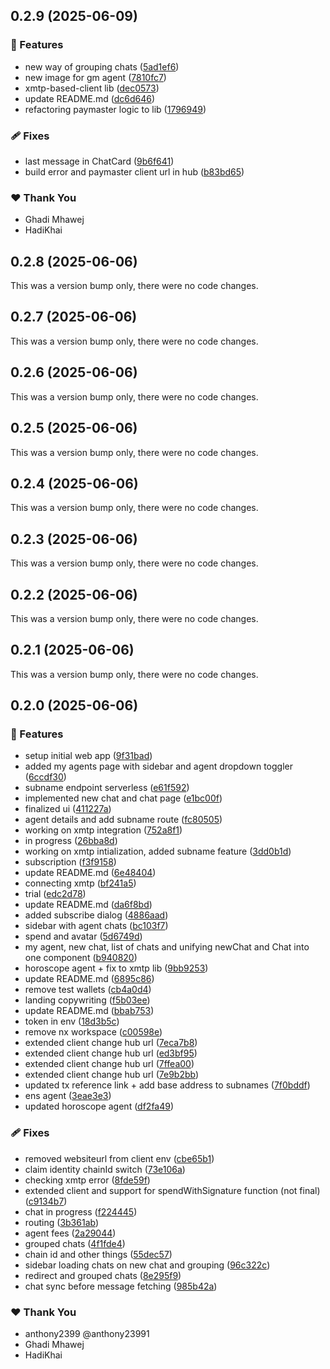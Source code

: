 ## 0.2.9 (2025-06-09)

### 🚀 Features

- new way of grouping chats ([5ad1ef6](https://github.com/JustaName-id/monetized-xmtp-agents/commit/5ad1ef6))
- new image for gm agent ([7810fc7](https://github.com/JustaName-id/monetized-xmtp-agents/commit/7810fc7))
- xmtp-based-client lib ([dec0573](https://github.com/JustaName-id/monetized-xmtp-agents/commit/dec0573))
- update README.md ([dc6d646](https://github.com/JustaName-id/monetized-xmtp-agents/commit/dc6d646))
- refactoring paymaster logic to lib ([1796949](https://github.com/JustaName-id/monetized-xmtp-agents/commit/1796949))

### 🩹 Fixes

- last message in ChatCard ([9b6f641](https://github.com/JustaName-id/monetized-xmtp-agents/commit/9b6f641))
- build error and paymaster client url in hub ([b83bd65](https://github.com/JustaName-id/monetized-xmtp-agents/commit/b83bd65))

### ❤️ Thank You

- Ghadi Mhawej
- HadiKhai

## 0.2.8 (2025-06-06)

This was a version bump only, there were no code changes.

## 0.2.7 (2025-06-06)

This was a version bump only, there were no code changes.

## 0.2.6 (2025-06-06)

This was a version bump only, there were no code changes.

## 0.2.5 (2025-06-06)

This was a version bump only, there were no code changes.

## 0.2.4 (2025-06-06)

This was a version bump only, there were no code changes.

## 0.2.3 (2025-06-06)

This was a version bump only, there were no code changes.

## 0.2.2 (2025-06-06)

This was a version bump only, there were no code changes.

## 0.2.1 (2025-06-06)

This was a version bump only, there were no code changes.

## 0.2.0 (2025-06-06)

### 🚀 Features

- setup initial web app ([9f31bad](https://github.com/JustaName-id/monetized-xmtp-agents/commit/9f31bad))
- added my agents page with sidebar and agent dropdown toggler ([6ccdf30](https://github.com/JustaName-id/monetized-xmtp-agents/commit/6ccdf30))
- subname endpoint serverless ([e61f592](https://github.com/JustaName-id/monetized-xmtp-agents/commit/e61f592))
- implemented new chat and chat page ([e1bc00f](https://github.com/JustaName-id/monetized-xmtp-agents/commit/e1bc00f))
- finalized ui ([411227a](https://github.com/JustaName-id/monetized-xmtp-agents/commit/411227a))
- agent details and add subname route ([fc80505](https://github.com/JustaName-id/monetized-xmtp-agents/commit/fc80505))
- working on xmtp integration ([752a8f1](https://github.com/JustaName-id/monetized-xmtp-agents/commit/752a8f1))
- in progress ([26bba8d](https://github.com/JustaName-id/monetized-xmtp-agents/commit/26bba8d))
- working on xmtp intialization, added subname feature ([3dd0b1d](https://github.com/JustaName-id/monetized-xmtp-agents/commit/3dd0b1d))
- subscription ([f3f9158](https://github.com/JustaName-id/monetized-xmtp-agents/commit/f3f9158))
- update README.md ([6e48404](https://github.com/JustaName-id/monetized-xmtp-agents/commit/6e48404))
- connecting xmtp ([bf241a5](https://github.com/JustaName-id/monetized-xmtp-agents/commit/bf241a5))
- trial ([edc2d78](https://github.com/JustaName-id/monetized-xmtp-agents/commit/edc2d78))
- update README.md ([da6f8bd](https://github.com/JustaName-id/monetized-xmtp-agents/commit/da6f8bd))
- added subscribe dialog ([4886aad](https://github.com/JustaName-id/monetized-xmtp-agents/commit/4886aad))
- sidebar with agent chats ([bc103f7](https://github.com/JustaName-id/monetized-xmtp-agents/commit/bc103f7))
- spend and avatar ([5d6749d](https://github.com/JustaName-id/monetized-xmtp-agents/commit/5d6749d))
- my agent, new chat, list of chats and unifying newChat and Chat into one component ([b940820](https://github.com/JustaName-id/monetized-xmtp-agents/commit/b940820))
- horoscope agent + fix to xmtp lib ([9bb9253](https://github.com/JustaName-id/monetized-xmtp-agents/commit/9bb9253))
- update README.md ([6895c86](https://github.com/JustaName-id/monetized-xmtp-agents/commit/6895c86))
- remove test wallets ([cb4a0d4](https://github.com/JustaName-id/monetized-xmtp-agents/commit/cb4a0d4))
- landing copywriting ([f5b03ee](https://github.com/JustaName-id/monetized-xmtp-agents/commit/f5b03ee))
- update README.md ([bbab753](https://github.com/JustaName-id/monetized-xmtp-agents/commit/bbab753))
- token in env ([18d3b5c](https://github.com/JustaName-id/monetized-xmtp-agents/commit/18d3b5c))
- remove nx workspace ([c00598e](https://github.com/JustaName-id/monetized-xmtp-agents/commit/c00598e))
- extended client change hub url ([7eca7b8](https://github.com/JustaName-id/monetized-xmtp-agents/commit/7eca7b8))
- extended client change hub url ([ed3bf95](https://github.com/JustaName-id/monetized-xmtp-agents/commit/ed3bf95))
- extended client change hub url ([7ffea00](https://github.com/JustaName-id/monetized-xmtp-agents/commit/7ffea00))
- extended client change hub url ([7e9b2bb](https://github.com/JustaName-id/monetized-xmtp-agents/commit/7e9b2bb))
- updated tx reference link + add base address to subnames ([7f0bddf](https://github.com/JustaName-id/monetized-xmtp-agents/commit/7f0bddf))
- ens agent ([3eae3e3](https://github.com/JustaName-id/monetized-xmtp-agents/commit/3eae3e3))
- updated horoscope agent ([df2fa49](https://github.com/JustaName-id/monetized-xmtp-agents/commit/df2fa49))

### 🩹 Fixes

- removed websiteurl from client env ([cbe65b1](https://github.com/JustaName-id/monetized-xmtp-agents/commit/cbe65b1))
- claim identity chainId switch ([73e106a](https://github.com/JustaName-id/monetized-xmtp-agents/commit/73e106a))
- checking xmtp error ([8fde59f](https://github.com/JustaName-id/monetized-xmtp-agents/commit/8fde59f))
- extended client and support for spendWithSignature function (not final) ([c9134b7](https://github.com/JustaName-id/monetized-xmtp-agents/commit/c9134b7))
- chat in progress ([f224445](https://github.com/JustaName-id/monetized-xmtp-agents/commit/f224445))
- routing ([3b361ab](https://github.com/JustaName-id/monetized-xmtp-agents/commit/3b361ab))
- agent fees ([2a29044](https://github.com/JustaName-id/monetized-xmtp-agents/commit/2a29044))
- grouped chats ([4f1fde4](https://github.com/JustaName-id/monetized-xmtp-agents/commit/4f1fde4))
- chain id and other things ([55dec57](https://github.com/JustaName-id/monetized-xmtp-agents/commit/55dec57))
- sidebar loading chats on new chat and grouping ([96c322c](https://github.com/JustaName-id/monetized-xmtp-agents/commit/96c322c))
- redirect and grouped chats ([8e295f9](https://github.com/JustaName-id/monetized-xmtp-agents/commit/8e295f9))
- chat sync before message fetching ([985b42a](https://github.com/JustaName-id/monetized-xmtp-agents/commit/985b42a))

### ❤️ Thank You

- anthony2399 @anthony23991
- Ghadi Mhawej
- HadiKhai